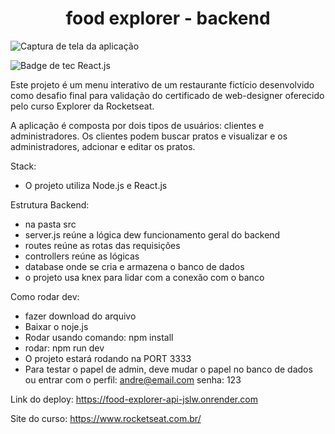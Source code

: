 <h1 align="center" font-family="Roboto, sans-serif">food explorer - backend</h1>

![Captura de tela da aplicação](https://github.com/andregparada/food_explorer_frontend/assets/113139448/3e672adf-c933-4f5e-8f0d-b0fb61066532)

![Badge de tec React.js](https://img.shields.io/badge/Node.js-blue)

Este projeto é um menu interativo de um restaurante fictício desenvolvido como desafio final para validação do certificado de web-designer oferecido pelo curso Explorer da Rocketseat.

A aplicação é composta por dois tipos de usuários: clientes e administradores. Os clientes podem buscar pratos e visualizar e os administradores, adcionar e editar os pratos.
 
Stack:
- O projeto utiliza Node.js e React.js

Estrutura Backend:
- na pasta src
- server.js reúne a lógica dew funcionamento geral do backend
- routes reúne as rotas das requisições
- controllers reúne as lógicas
- database onde se cria e armazena o banco de dados
- o projeto usa knex para lidar com a conexão com o banco

Como rodar dev:
- fazer download do arquivo
- Baixar o noje.js
- Rodar usando comando: npm install
- rodar: npm run dev
- O projeto estará rodando na PORT 3333
- Para testar o papel de admin, deve mudar o papel no banco de dados ou entrar com o perfil: andre@email.com senha: 123

Link do deploy: 
 https://food-explorer-api-jslw.onrender.com

 Site do curso: https://www.rocketseat.com.br/

